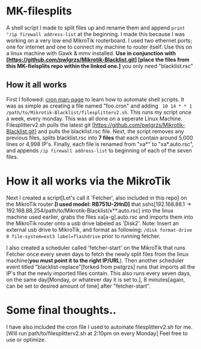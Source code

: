# MK-filesplits
A shell script I made to split files up and rename them and append ```print "/ip firewall address-list``` at the beginning. I made this because I was working on a very low end MikroTik routerboard. I used two ethernet ports; one for internet and one to connect my machine to router itself.
Use this on a linux machine with Gawk & mmv installed. **Use in conjunction with [https://github.com/pwlgrzs/Mikrotik-Blacklist.git] [place the files from this MK-fielsplits repo within the linked one.]** you only need "blacklist.rsc"
## How it all works 
First I followed: [cron man-page](http://www.scrounge.org/linux/cron.html) to learn how to automate shell scripts. It was as simple as creating a file named "foo.cron" and adding ``` 10 14 * * 1 /path/to/Mikrotik-Blacklist/filesplitterv2.sh```. This runs my script once a week, every monday. This was all done on a seperate Linux Machine.
Filesplitterv2.sh pulls the latest git [https://github.com/pwlgrzs/Mikrotik-Blacklist.git] and pulls the blacklist.rsc file.
Next, the script removes any previous files, splits blacklist.rsc into **7 files** that each contain around 5,000 lines or 4,998 IP's. 
Finally, each file is renamed from "xa*" to "xa*.auto.rsc", and appends ```/ip firewall address-list``` to beginning of each of the seven files.
# How it all works via the MikroTik
Next I created a script[Let's call it 'Fetcher', also included in this repo] on the MikroTik router **[I used model: __RB751U-2HnD__]** that sshs[192.168.88.1 -> 192.168.88.254/path/to/Mikrotik-Blacklist/x**.auto.rsc] into the linux machine used earlier, grabs the files xa[a-g].auto.rsc and imports them into the MikroTik router onto a usb drive labeled as 'Disk2'. Note: Insert an external usb drive to MikroTik, and format as following: ```/disk format-drive 0 file-system=ext3 label=flashdrive``` prior to running fetcher.

I also created a scheduler called 'fetcher-start' on the MikroTik that runs Fetcher once every seven days to fetch the newly split files from the linux machine(__you must point it to the right IP/URL__).
Then another scheduler event titled "blacklist-replace"[forked from pwlgrzs] runs that imports all the IP's that the newly imported files contain. This also runs every seven days, on the same day[Monday, or whatever day it is set to.], 8 minutes[again, can be set to desired amount of time] after "fetcher-start".
# Some final thoughts..
I have also included the cron file I used to automate filesplitterv2.sh for me.[Will run path/to/filesplitterv2.sh at 2:10pm on every Monday]
Feel free to use or optimize.
